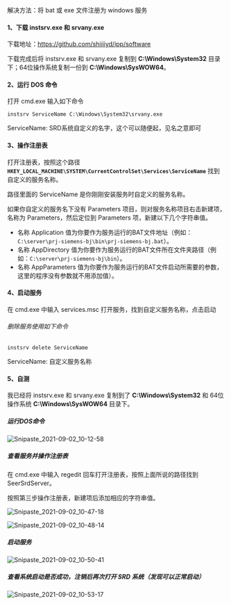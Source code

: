 解决方法：将 bat 或 exe 文件注册为 windows 服务


#### 1、下载 instsrv.exe 和 srvany.exe

下载地址：https://github.com/shiiiiyd/ipp/software

下载完成后将 instsrv.exe 和 srvany.exe 复制到 **C:\Windows\System32** 目录下；64位操作系统复制一份到 **C:\Windows\SysWOW64**。

#### 2、运行 DOS 命令

打开 cmd.exe 输入如下命令

~~~ABAP
instsrv ServiceName C:\Windows\System32\srvany.exe
~~~

ServiceName:  SRD系统自定义的名字，这个可以随便起，见名之意即可

#### 3、操作注册表

打开注册表，按照这个路径 **`HKEY_LOCAL_MACHINE\SYSTEM\CurrentControlSet\Services\ServiceName`** 找到自定义的服务名称。

路径里面的 ServiceName 是你刚刚安装服务时自定义的服务名称。

如果你自定义的服务名下没有 Parameters 项目，则对服务名称项目右击新建项，名称为 Parameters，然后定位到 Parameters 项，新建以下几个字符串值。

- 名称 Application 值为你要作为服务运行的BAT文件地址（例如：`C:\server\prj-siemens-bj\bin\prj-siemens-bj.bat`）。
- 名称 AppDirectory 值为你要作为服务运行的BAT文件所在文件夹路径（例如：`C:\server\prj-siemens-bj\bin`）。
- 名称 AppParameters 值为你要作为服务运行的BAT文件启动所需要的参数，这里的程序没有参数就不用添加值）。


#### 4、启动服务

在 cmd.exe 中输入 services.msc 打开服务，找到自定义服务名称，点击启动

###### 删除服务使用如下命令

~~~ABAP
instsrv delete ServiceName
~~~

ServiceName: 自定义服务名称


#### 5、自测

我已经将 instsrv.exe 和 srvany.exe 复制到了 **C:\Windows\System32** 和 64位操作系统 **C:\Windows\SysWOW64** 目录下。

##### 运行DOS命令

![Snipaste_2021-09-02_10-12-58](https://nuibi.oss-cn-beijing.aliyuncs.com/img/Snipaste_2021-09-02_10-12-58.png)

##### 查看服务并操作注册表

在 cmd.exe 中输入 regedit 回车打开注册表，按照上面所说的路径找到 SeerSrdServer。

按照第三步操作注册表，新建项后添加相应的字符串值。

![Snipaste_2021-09-02_10-47-18](https://nuibi.oss-cn-beijing.aliyuncs.com/img/Snipaste_2021-09-02_10-47-18.png)

![Snipaste_2021-09-02_10-48-14](https://nuibi.oss-cn-beijing.aliyuncs.com/img/Snipaste_2021-09-02_10-48-14.png)



##### 启动服务

![Snipaste_2021-09-02_10-50-41](https://nuibi.oss-cn-beijing.aliyuncs.com/img/Snipaste_2021-09-02_10-50-41.png)



##### 查看系统启动是否成功，注销后再次打开 SRD 系统（发现可以正常启动）

![Snipaste_2021-09-02_10-53-17](https://nuibi.oss-cn-beijing.aliyuncs.com/img/Snipaste_2021-09-02_10-53-17.png)



